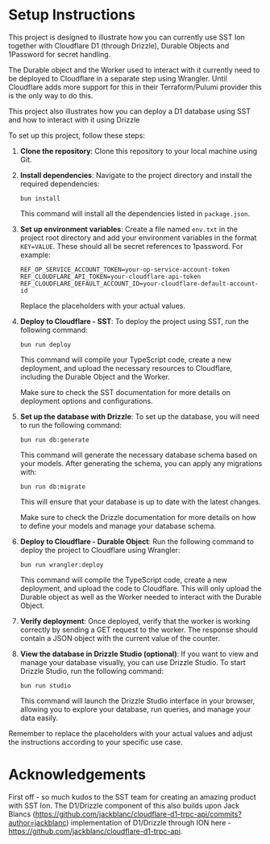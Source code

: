 # Setup Instructions

This project is designed to illustrate how you can currently use SST Ion together with Cloudflare D1 (through Drizzle), Durable Objects and 1Password for secret handling.

The Durable object and the Worker used to interact with it currently need to be deployed to Cloudflare in a separate step using Wrangler. Until Cloudflare adds more support for this in their Terraform/Pulumi provider this is the only way to do this.

This project also illustrates how you can deploy a D1 database using SST and how to interact with it using Drizzle


To set up this project, follow these steps:

1. **Clone the repository**:
   Clone this repository to your local machine using Git.

2. **Install dependencies**:
   Navigate to the project directory and install the required dependencies:
   ```
   bun install
   ```
   This command will install all the dependencies listed in `package.json`.

3. **Set up environment variables**:
   Create a file named `env.txt` in the project root directory and add your environment variables in the format `KEY=VALUE`. These should all be secret references to 1password. For example:
   ```
   REF_OP_SERVICE_ACCOUNT_TOKEN=your-op-service-account-token
   REF_CLOUDFLARE_API_TOKEN=your-cloudflare-api-token
   REF_CLOUDFLARE_DEFAULT_ACCOUNT_ID=your-cloudflare-default-account-id
   ```
   Replace the placeholders with your actual values.

4. **Deploy to Cloudflare - SST**:
   To deploy the project using SST, run the following command:
   ```
   bun run deploy
   ```
   This command will compile your TypeScript code, create a new deployment, and upload the necessary resources to Cloudflare, including the Durable Object and the Worker.

   Make sure to check the SST documentation for more details on deployment options and configurations.

5. **Set up the database with Drizzle**:
   To set up the database, you will need to run the following command:
   ```
   bun run db:generate
   ```
   This command will generate the necessary database schema based on your models. After generating the schema, you can apply any migrations with:
   ```
   bun run db:migrate
   ```
   This will ensure that your database is up to date with the latest changes.
   
   Make sure to check the Drizzle documentation for more details on how to define your models and manage your database schema.

6. **Deploy to Cloudflare - Durable Object**:
   Run the following command to deploy the project to Cloudflare using Wrangler:
   ```
   bun run wrangler:deploy
   ```
   This command will compile the TypeScript code, create a new deployment, and upload the code to Cloudflare. This will only upload the Durable object as well as the Worker needed to interact with the Durable Object.

7. **Verify deployment**:
   Once deployed, verify that the worker is working correctly by sending a GET request to the worker. The response should contain a JSON object with the current value of the counter.

8. **View the database in Drizzle Studio (optional)**:
   If you want to view and manage your database visually, you can use Drizzle Studio. To start Drizzle Studio, run the following command:
   ```
   bun run studio
   ```
   This command will launch the Drizzle Studio interface in your browser, allowing you to explore your database, run queries, and manage your data easily.

Remember to replace the placeholders with your actual values and adjust the instructions according to your specific use case.

# Acknowledgements

First off - so much kudos to the SST team for creating an amazing product with SST Ion. The D1/Drizzle component of this also builds upon Jack Blancs (https://github.com/jackblanc/cloudflare-d1-trpc-api/commits?author=jackblanc) implementation of D1/Drizzle through ION here - https://github.com/jackblanc/cloudflare-d1-trpc-api.